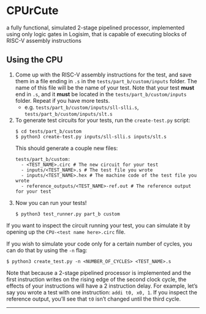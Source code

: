 # CPUrCute

a fully functional, simulated 2-stage pipelined processor, implemented using only logic gates in Logisim, that is capable of executing blocks of RISC-V assembly instructions

## Using the CPU
<ol>
  <li>Come up with the RISC-V assembly instructions for the test, and save them in a file ending in <code class="language-plaintext highlighter-rouge">.s</code> in the <code class="language-plaintext highlighter-rouge">tests/part_b/custom/inputs</code> folder. The name of this file will be the name of your test. Note that your test <strong>must</strong> end in <code class="language-plaintext highlighter-rouge">.s</code>, and it <strong>must</strong> be located in the <code class="language-plaintext highlighter-rouge">tests/part_b/custom/inputs</code> folder. Repeat if you have more tests.
    <ul>
      <li>e.g. <code class="language-plaintext highlighter-rouge">tests/part_b/custom/inputs/sll-slli.s</code>, <code class="language-plaintext highlighter-rouge">tests/part_b/custom/inputs/slt.s</code></li>
    </ul>
  </li>
  <li>To generate test circuits for your tests, run the <code class="language-plaintext highlighter-rouge">create-test.py</code> script:
    <div class="language-bash highlighter-rouge"><div class="highlight"><pre class="highlight"><code><span class="nv">$ </span><span class="nb">cd </span>tests/part_b/custom
<span class="nv">$ </span>python3 create-test.py inputs/sll-slli.s inputs/slt.s
</code></pre></div>    </div>
    <p>This should generate a couple new files:</p>
    <div class="language-plaintext highlighter-rouge"><div class="highlight"><pre class="highlight"><code>tests/part_b/custom:
  - &lt;TEST_NAME&gt;.circ # The new circuit for your test
  - inputs/&lt;TEST_NAME&gt;.s # The test file you wrote
  - inputs/&lt;TEST_NAME&gt;.hex # The machine code of the test file you wrote
  - reference_outputs/&lt;TEST_NAME&gt;-ref.out # The reference output for your test
</code></pre></div>    </div>
  </li>
  <li>Now you can run your tests!
    <div class="language-bash highlighter-rouge"><div class="highlight"><pre class="highlight"><code><span class="nv">$ </span>python3 test_runner.py part_b custom
</code></pre></div>    </div>
  </li>
</ol>

<p>If you want to inspect the circuit running your test, you can simulate it by opening up the <code class="language-plaintext highlighter-rouge">CPU-&lt;test name here&gt;.circ</code> file.</p>

<p>If you wish to simulate your code only for a certain number of cycles, you can do that by using the <code class="language-plaintext highlighter-rouge">-n</code> flag:</p>

<div class="language-bash highlighter-rouge"><div class="highlight"><pre class="highlight"><code><span class="nv">$ </span>python3 create_test.py <span class="nt">-n</span> &lt;NUMBER_OF_CYCLES&gt; &lt;TEST_NAME&gt;.s
</code></pre></div></div>

<p>Note that because a 2-stage pipelined processor is implemented and the first instruction writes on the rising edge of the second clock cycle, the effects of your instructions will have a 2 instruction delay. For example, let’s say you wrote a test with one instruction: <code class="language-plaintext highlighter-rouge">addi t0, x0, 1</code>. If you inspect the reference output, you’ll see that <code class="language-plaintext highlighter-rouge">t0</code> isn’t changed until the third cycle.</p>

<hr />
